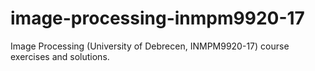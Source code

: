 # image-processing-inmpm9920-17
Image Processing (University of Debrecen, INMPM9920-17) course exercises and solutions.
